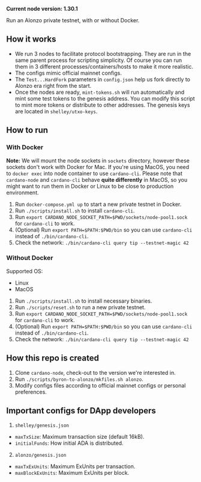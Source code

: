 **Current node version: 1.30.1**

Run an Alonzo private testnet, with or without Docker.

## How it works

- We run 3 nodes to facilitate protocol bootstrapping. They are run in the same parent process for scripting simplicity. Of course you can run them in 3 different processes/containers/hosts to make it more realistic.
- The configs mimic official mainnet configs.
- The `Test...HardFork` parameters in `config.json` help us fork directly to Alonzo era right from the start.
- Once the nodes are ready, `mint-tokens.sh` will run automatically and mint some test tokens to the genesis address. You can modify this script to mint more tokens or distribute to other addresses. The genesis keys are located in `shelley/utxo-keys`.

## How to run

### With Docker

**Note:** We will mount the node sockets in `sockets` directory, however these sockets don't work with Docker for Mac. If you're using MacOS, you need to `docker exec` into node container to use `cardano-cli`. Please note that `cardano-node` and `cardano-cli` behave **quite differently** in MacOS, so you might want to run them in Docker or Linux to be close to production environment.

1. Run `docker-compose.yml up` to start a new private testnet in Docker.
2. Run `./scripts/install.sh` to install `cardano-cli`.
3. Run `export CARDANO_NODE_SOCKET_PATH=$PWD/sockets/node-pool1.sock` for `cardano-cli` to work.
4. (Optional) Run `export PATH=$PATH:$PWD/bin` so you can use `cardano-cli` instead of `./bin/cardano-cli`.
5. Check the network: `./bin/cardano-cli query tip --testnet-magic 42`

### Without Docker

Supported OS:

- Linux
- MacOS

1. Run `./scripts/install.sh` to install necessary binaries.
2. Run `./scripts/reset.sh` to run a new private testnet.
3. Run `export CARDANO_NODE_SOCKET_PATH=$PWD/sockets/node-pool1.sock` for `cardano-cli` to work.
4. (Optional) Run `export PATH=$PATH:$PWD/bin` so you can use `cardano-cli` instead of `./bin/cardano-cli`.
5. Check the network: `./bin/cardano-cli query tip --testnet-magic 42`

## How this repo is created

1. Clone `cardano-node`, check-out to the version we're interested in.
2. Run `./scripts/byron-to-alonzo/mkfiles.sh alonzo`.
3. Modify configs files according to official mainnet configs or personal preferences.

## Important configs for DApp developers

1. `shelley/genesis.json`

- `maxTxSize`: Maximum transaction size (default 16kB).
- `initialFunds`: How initial ADA is distributed.

2. `alonzo/genesis.json`

- `maxTxExUnits`: Maximum ExUnits per transaction.
- `maxBlockExUnits`: Maximum ExUnits per block.
